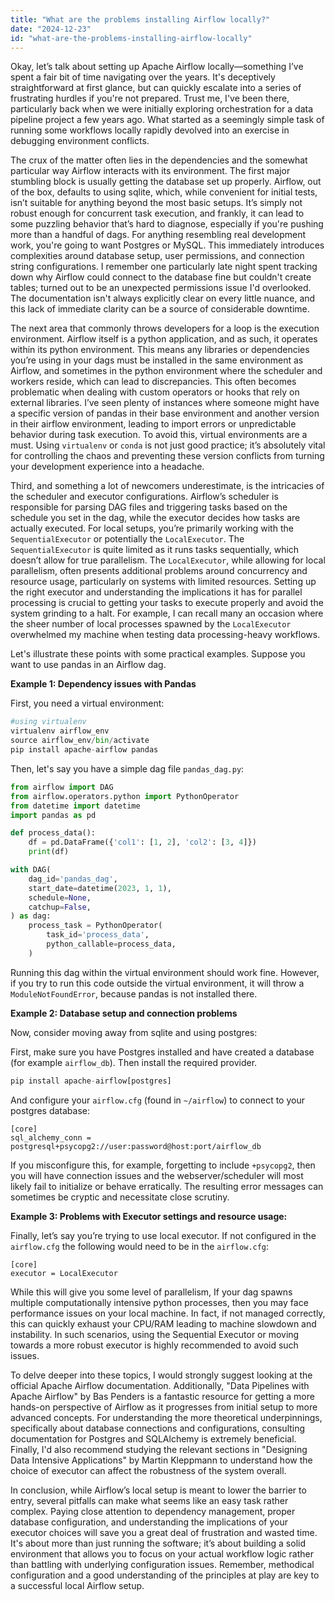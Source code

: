```yaml
---
title: "What are the problems installing Airflow locally?"
date: "2024-12-23"
id: "what-are-the-problems-installing-airflow-locally"
---
```


Okay, let’s talk about setting up Apache Airflow locally—something I’ve spent a fair bit of time navigating over the years. It's deceptively straightforward at first glance, but can quickly escalate into a series of frustrating hurdles if you're not prepared. Trust me, I've been there, particularly back when we were initially exploring orchestration for a data pipeline project a few years ago. What started as a seemingly simple task of running some workflows locally rapidly devolved into an exercise in debugging environment conflicts.

The crux of the matter often lies in the dependencies and the somewhat particular way Airflow interacts with its environment. The first major stumbling block is usually getting the database set up properly. Airflow, out of the box, defaults to using sqlite, which, while convenient for initial tests, isn’t suitable for anything beyond the most basic setups. It’s simply not robust enough for concurrent task execution, and frankly, it can lead to some puzzling behavior that’s hard to diagnose, especially if you're pushing more than a handful of dags. For anything resembling real development work, you're going to want Postgres or MySQL. This immediately introduces complexities around database setup, user permissions, and connection string configurations. I remember one particularly late night spent tracking down why Airflow could connect to the database fine but couldn't create tables; turned out to be an unexpected permissions issue I'd overlooked. The documentation isn't always explicitly clear on every little nuance, and this lack of immediate clarity can be a source of considerable downtime.

The next area that commonly throws developers for a loop is the execution environment. Airflow itself is a python application, and as such, it operates within its python environment. This means any libraries or dependencies you’re using in your dags must be installed in the same environment as Airflow, and sometimes in the python environment where the scheduler and workers reside, which can lead to discrepancies. This often becomes problematic when dealing with custom operators or hooks that rely on external libraries. I’ve seen plenty of instances where someone might have a specific version of pandas in their base environment and another version in their airflow environment, leading to import errors or unpredictable behavior during task execution. To avoid this, virtual environments are a must. Using `virtualenv` or `conda` is not just good practice; it’s absolutely vital for controlling the chaos and preventing these version conflicts from turning your development experience into a headache.

Third, and something a lot of newcomers underestimate, is the intricacies of the scheduler and executor configurations. Airflow’s scheduler is responsible for parsing DAG files and triggering tasks based on the schedule you set in the dag, while the executor decides how tasks are actually executed. For local setups, you’re primarily working with the `SequentialExecutor` or potentially the `LocalExecutor`. The `SequentialExecutor` is quite limited as it runs tasks sequentially, which doesn’t allow for true parallelism. The `LocalExecutor`, while allowing for local parallelism, often presents additional problems around concurrency and resource usage, particularly on systems with limited resources. Setting up the right executor and understanding the implications it has for parallel processing is crucial to getting your tasks to execute properly and avoid the system grinding to a halt. For example, I can recall many an occasion where the sheer number of local processes spawned by the `LocalExecutor` overwhelmed my machine when testing data processing-heavy workflows.

Let's illustrate these points with some practical examples. Suppose you want to use pandas in an Airflow dag.

**Example 1: Dependency issues with Pandas**

First, you need a virtual environment:

```python
#using virtualenv
virtualenv airflow_env
source airflow_env/bin/activate
pip install apache-airflow pandas
```

Then, let's say you have a simple dag file `pandas_dag.py`:

```python
from airflow import DAG
from airflow.operators.python import PythonOperator
from datetime import datetime
import pandas as pd

def process_data():
    df = pd.DataFrame({'col1': [1, 2], 'col2': [3, 4]})
    print(df)

with DAG(
    dag_id='pandas_dag',
    start_date=datetime(2023, 1, 1),
    schedule=None,
    catchup=False,
) as dag:
    process_task = PythonOperator(
        task_id='process_data',
        python_callable=process_data,
    )
```

Running this dag within the virtual environment should work fine. However, if you try to run this code outside the virtual environment, it will throw a `ModuleNotFoundError`, because pandas is not installed there.

**Example 2: Database setup and connection problems**

Now, consider moving away from sqlite and using postgres:

First, make sure you have Postgres installed and have created a database (for example `airflow_db`). Then install the required provider.

```python
pip install apache-airflow[postgres]
```

And configure your `airflow.cfg` (found in `~/airflow`) to connect to your postgres database:

```
[core]
sql_alchemy_conn = postgresql+psycopg2://user:password@host:port/airflow_db
```

If you misconfigure this, for example, forgetting to include `+psycopg2`, then you will have connection issues and the webserver/scheduler will most likely fail to initialize or behave erratically. The resulting error messages can sometimes be cryptic and necessitate close scrutiny.

**Example 3: Problems with Executor settings and resource usage:**

Finally, let’s say you’re trying to use local executor. If not configured in the `airflow.cfg` the following would need to be in the `airflow.cfg`:

```
[core]
executor = LocalExecutor
```

While this will give you some level of parallelism, If your dag spawns multiple computationally intensive python processes, then you may face performance issues on your local machine. In fact, if not managed correctly, this can quickly exhaust your CPU/RAM leading to machine slowdown and instability. In such scenarios, using the Sequential Executor or moving towards a more robust executor is highly recommended to avoid such issues.

To delve deeper into these topics, I would strongly suggest looking at the official Apache Airflow documentation. Additionally, "Data Pipelines with Apache Airflow" by Bas Penders is a fantastic resource for getting a more hands-on perspective of Airflow as it progresses from initial setup to more advanced concepts. For understanding the more theoretical underpinnings, specifically about database connections and configurations, consulting documentation for Postgres and SQLAlchemy is extremely beneficial. Finally, I'd also recommend studying the relevant sections in "Designing Data Intensive Applications" by Martin Kleppmann to understand how the choice of executor can affect the robustness of the system overall.

In conclusion, while Airflow’s local setup is meant to lower the barrier to entry, several pitfalls can make what seems like an easy task rather complex. Paying close attention to dependency management, proper database configuration, and understanding the implications of your executor choices will save you a great deal of frustration and wasted time. It's about more than just running the software; it’s about building a solid environment that allows you to focus on your actual workflow logic rather than battling with underlying configuration issues. Remember, methodical configuration and a good understanding of the principles at play are key to a successful local Airflow setup.
